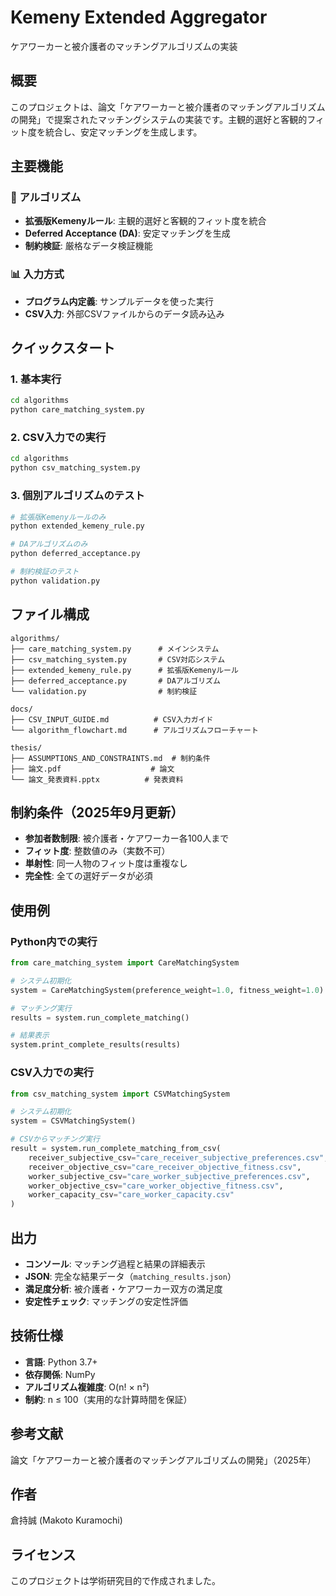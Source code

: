 # Kemeny Extended Aggregator

ケアワーカーと被介護者のマッチングアルゴリズムの実装

## 概要

このプロジェクトは、論文「ケアワーカーと被介護者のマッチングアルゴリズムの開発」で提案されたマッチングシステムの実装です。主観的選好と客観的フィット度を統合し、安定マッチングを生成します。

## 主要機能

### 🔧 アルゴリズム
- **拡張版Kemenyルール**: 主観的選好と客観的フィット度を統合
- **Deferred Acceptance (DA)**: 安定マッチングを生成
- **制約検証**: 厳格なデータ検証機能

### 📊 入力方式
- **プログラム内定義**: サンプルデータを使った実行
- **CSV入力**: 外部CSVファイルからのデータ読み込み

## クイックスタート

### 1. 基本実行
```bash
cd algorithms
python care_matching_system.py
```

### 2. CSV入力での実行
```bash
cd algorithms
python csv_matching_system.py
```

### 3. 個別アルゴリズムのテスト
```bash
# 拡張版Kemenyルールのみ
python extended_kemeny_rule.py

# DAアルゴリズムのみ
python deferred_acceptance.py

# 制約検証のテスト
python validation.py
```

## ファイル構成

```
algorithms/
├── care_matching_system.py      # メインシステム
├── csv_matching_system.py       # CSV対応システム
├── extended_kemeny_rule.py      # 拡張版Kemenyルール
├── deferred_acceptance.py       # DAアルゴリズム
└── validation.py                # 制約検証

docs/
├── CSV_INPUT_GUIDE.md          # CSV入力ガイド
└── algorithm_flowchart.md      # アルゴリズムフローチャート

thesis/
├── ASSUMPTIONS_AND_CONSTRAINTS.md  # 制約条件
├── 論文.pdf                    # 論文
└── 論文_発表資料.pptx          # 発表資料
```

## 制約条件（2025年9月更新）

- **参加者数制限**: 被介護者・ケアワーカー各100人まで
- **フィット度**: 整数値のみ（実数不可）
- **単射性**: 同一人物のフィット度は重複なし
- **完全性**: 全ての選好データが必須

## 使用例

### Python内での実行
```python
from care_matching_system import CareMatchingSystem

# システム初期化
system = CareMatchingSystem(preference_weight=1.0, fitness_weight=1.0)

# マッチング実行
results = system.run_complete_matching()

# 結果表示
system.print_complete_results(results)
```

### CSV入力での実行
```python
from csv_matching_system import CSVMatchingSystem

# システム初期化
system = CSVMatchingSystem()

# CSVからマッチング実行
result = system.run_complete_matching_from_csv(
    receiver_subjective_csv="care_receiver_subjective_preferences.csv",
    receiver_objective_csv="care_receiver_objective_fitness.csv",
    worker_subjective_csv="care_worker_subjective_preferences.csv",
    worker_objective_csv="care_worker_objective_fitness.csv",
    worker_capacity_csv="care_worker_capacity.csv"
)
```

## 出力

- **コンソール**: マッチング過程と結果の詳細表示
- **JSON**: 完全な結果データ（`matching_results.json`）
- **満足度分析**: 被介護者・ケアワーカー双方の満足度
- **安定性チェック**: マッチングの安定性評価

## 技術仕様

- **言語**: Python 3.7+
- **依存関係**: NumPy
- **アルゴリズム複雑度**: O(n! × n²)
- **制約**: n ≤ 100（実用的な計算時間を保証）

## 参考文献

論文「ケアワーカーと被介護者のマッチングアルゴリズムの開発」（2025年）

## 作者

倉持誠 (Makoto Kuramochi)

## ライセンス

このプロジェクトは学術研究目的で作成されました。